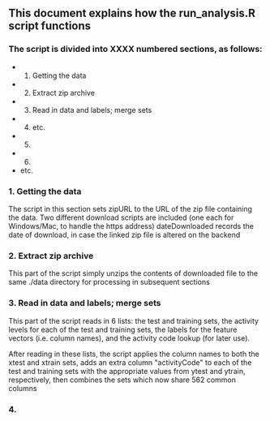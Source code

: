 ## This document explains how the run_analysis.R script functions

### The script is divided into XXXX numbered sections, as follows:
* 1. Getting the data
* 2. Extract zip archive
* 3. Read in data and labels; merge sets
* 4. etc.
* 5.
* 6.
* etc.

### 1. Getting the data
The script in this section sets zipURL to the URL of the zip file containing the data.
Two different download scripts are included (one each for Windows/Mac, to handle the https address)
dateDownloaded records the date of download, in case the linked zip file is altered on the backend

### 2. Extract zip archive
This part of the script simply unzips the contents of downloaded file to the same ./data directory for processing in subsequent sections

### 3. Read in data and labels; merge sets
This part of the script reads in 6 lists: the test and training sets, the activity levels for each of the test and training sets, the labels for the feature vectors (i.e. column names), and the activity code lookup (for later use).

After reading in these lists, the script applies the column names to both the xtest and xtrain sets, adds an extra column "activityCode" to each of the test and training sets with the appropriate values from ytest and ytrain, respectively, then combines the sets which now share 562 common columns

### 4. 



